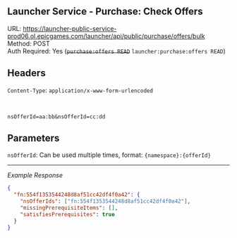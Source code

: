 ## Launcher Service - Purchase: Check Offers

URL: https://launcher-public-service-prod06.ol.epicgames.com/launcher/api/public/purchase/offers/bulk \
Method: POST \
Auth Required: Yes (~~`purchase:offers READ`~~ `launcher:purchase:offers READ`)

## Headers

`Content-Type`: `application/x-www-form-urlencoded`

<br/>

```
nsOfferId=aa:bb&nsOfferId=cc:dd
```

## Parameters

`nsOfferId`: Can be used multiple times, format: `{namespace}:{offerId}`

---

_Example Response_

```json
{
  "fn:554f1353544248d8af51cc42df4f0a42": {
    "nsOfferIds": ["fn:554f1353544248d8af51cc42df4f0a42"],
    "missingPrerequisiteItems": [],
    "satisfiesPrerequisites": true
  }
}
```
